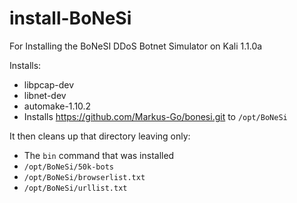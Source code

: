 # install-BoNeSi
For Installing the BoNeSI DDoS Botnet Simulator on Kali 1.1.0a

Installs:
* libpcap-dev
* libnet-dev
* automake-1.10.2
* Installs https://github.com/Markus-Go/bonesi.git to `/opt/BoNeSi`

It then cleans up that directory leaving only:
* The `bin` command that was installed
* `/opt/BoNeSi/50k-bots`
* `/opt/BoNeSi/browserlist.txt`
* `/opt/BoNeSi/urllist.txt`
